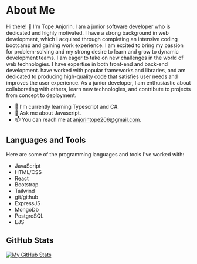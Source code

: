 # About Me

Hi there! 👋 I'm Tope Anjorin. I am a junior software developer who is dedicated and highly motivated. I have a strong background in web development, which I acquired through completing an intensive coding bootcamp and gaining work experience. I am excited to bring my passion for problem-solving and my strong desire to learn and grow to dynamic development teams. I am eager to take on new challenges in the world of web technologies. I have expertise in both front-end and back-end development. have worked with popular frameworks and libraries, and am dedicated to producing high-quality code that satisfies user needs and improves the user experience. As a junior developer, I am enthusiastic about collaborating with others, learn new technologies, and contribute to projects from concept to deployment.
- 🌱 I'm currently learning Typescript and C#.
- 💬 Ask me about Javascript.
- 📫 You can reach me at anjorintope206@gmail.com.

## Languages and Tools

Here are some of the programming languages and tools I've worked with:

- JavaScript
- HTML/CSS
- React
- Bootstrap
- Tailwind
- git/github
- ExpressJS
- MongoDb
- PostgreSQL
- EJS

## GitHub Stats

[![My GitHub Stats](https://github-readme-stats.vercel.app/api?username=YourUsername&show_icons=true&theme=radical)](https://github.com/Topecoding206)

